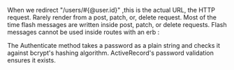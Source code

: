 When we redirect "/users/#{@user.id}" ,this is the actual URL, the HTTP request. Rarely render from a post, patch, or, delete request. Most of the time flash messages are written inside post, patch, or delete requests. Flash messages cannot be used inside routes with an erb :



The Authenticate method takes a password as a plain string and checks it against bcrypt's hashing algorithm. ActiveRecord's password validation ensures it exists.
